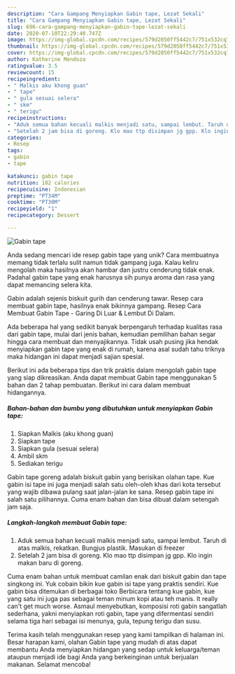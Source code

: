 ```yaml
---
description: "Cara Gampang Menyiapkan Gabin tape, Lezat Sekali"
title: "Cara Gampang Menyiapkan Gabin tape, Lezat Sekali"
slug: 696-cara-gampang-menyiapkan-gabin-tape-lezat-sekali
date: 2020-07-10T22:29:40.747Z
image: https://img-global.cpcdn.com/recipes/579d2050ff5442c7/751x532cq70/gabin-tape-foto-resep-utama.jpg
thumbnail: https://img-global.cpcdn.com/recipes/579d2050ff5442c7/751x532cq70/gabin-tape-foto-resep-utama.jpg
cover: https://img-global.cpcdn.com/recipes/579d2050ff5442c7/751x532cq70/gabin-tape-foto-resep-utama.jpg
author: Katherine Mendoza
ratingvalue: 3.5
reviewcount: 15
recipeingredient:
- " Malkis aku khong guan"
- " tape"
- " gula sesuai selera"
- " skm"
- " terigu"
recipeinstructions:
- "Aduk semua bahan kecuali malkis menjadi satu, sampai lembut. Taruh di atas malkis, rekatkan. Bungjus plastik. Masukan di freezer"
- "Setelah 2 jam bisa di goreng. Klo mao ttp disimpan jg gpp. Klo ingin makan baru di goreng."
categories:
- Resep
tags:
- gabin
- tape

katakunci: gabin tape 
nutrition: 182 calories
recipecuisine: Indonesian
preptime: "PT34M"
cooktime: "PT30M"
recipeyield: "1"
recipecategory: Dessert

---
```



![Gabin tape](https://img-global.cpcdn.com/recipes/579d2050ff5442c7/751x532cq70/gabin-tape-foto-resep-utama.jpg)

Anda sedang mencari ide resep gabin tape yang unik? Cara membuatnya memang tidak terlalu sulit namun tidak gampang juga. Kalau keliru mengolah maka hasilnya akan hambar dan justru cenderung tidak enak. Padahal gabin tape yang enak harusnya sih punya aroma dan rasa yang dapat memancing selera kita.

Gabin adalah sejenis biskuit gurih dan cenderung tawar. Resep cara membuat gabin tape, hasilnya enak bikinnya gampang. Resep Cara Membuat Gabin Tape - Garing Di Luar &amp; Lembut Di Dalam.

Ada beberapa hal yang sedikit banyak berpengaruh terhadap kualitas rasa dari gabin tape, mulai dari jenis bahan, kemudian pemilihan bahan segar hingga cara membuat dan menyajikannya. Tidak usah pusing jika hendak menyiapkan gabin tape yang enak di rumah, karena asal sudah tahu triknya maka hidangan ini dapat menjadi sajian spesial.


Berikut ini ada beberapa tips dan trik praktis dalam mengolah gabin tape yang siap dikreasikan. Anda dapat membuat Gabin tape menggunakan 5 bahan dan 2 tahap pembuatan. Berikut ini cara dalam membuat hidangannya.

<!--inarticleads1-->

##### Bahan-bahan dan bumbu yang dibutuhkan untuk menyiapkan Gabin tape:

1. Siapkan  Malkis (aku khong guan)
1. Siapkan  tape
1. Siapkan  gula (sesuai selera)
1. Ambil  skm
1. Sediakan  terigu


Gabin tape goreng adalah biskuit gabin yang berisikan olahan tape. Kue gabin isi tape ini juga menjadi salah satu oleh-oleh khas dari kota tersebut yang wajib dibawa pulang saat jalan-jalan ke sana. Resep gabin tape ini salah satu pilihannya. Cuma enam bahan dan bisa dibuat dalam setengah jam saja. 

<!--inarticleads2-->

##### Langkah-langkah membuat Gabin tape:

1. Aduk semua bahan kecuali malkis menjadi satu, sampai lembut. Taruh di atas malkis, rekatkan. Bungjus plastik. Masukan di freezer
1. Setelah 2 jam bisa di goreng. Klo mao ttp disimpan jg gpp. Klo ingin makan baru di goreng.


Cuma enam bahan untuk membuat camilan enak dari biskuit gabin dan tape singkong ini. Yuk cobain bikin kue gabin isi tape yang praktis sendiri. Kue gabin bisa ditemukan di berbagai toko Berbicara tentang kue gabin, kue yang satu ini juga pas sebagai teman minum kopi atau teh manis. It really can&#39;t get much worse. Asmaul menyebutkan, komposisi roti gabin sangatlah sederhana, yakni menyiapkan roti gabin, tape yang difermentasi sendiri selama tiga hari sebagai isi menunya, gula, tepung terigu dan susu. 

Terima kasih telah menggunakan resep yang kami tampilkan di halaman ini. Besar harapan kami, olahan Gabin tape yang mudah di atas dapat membantu Anda menyiapkan hidangan yang sedap untuk keluarga/teman ataupun menjadi ide bagi Anda yang berkeinginan untuk berjualan makanan. Selamat mencoba!
